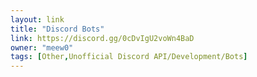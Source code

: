 ```yaml
---
layout: link
title: "Discord Bots"
link: https://discord.gg/0cDvIgU2voWn4BaD
owner: "meew0"
tags: [Other,Unofficial Discord API/Development/Bots]
---
```

